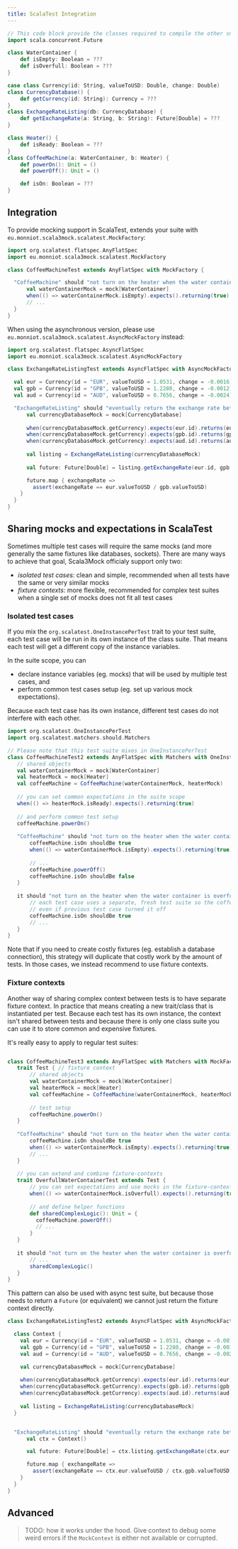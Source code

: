 ```yaml
---
title: ScalaTest Integration
---
```


```scala mdoc:invisible
// This code block provide the classes required to compile the other snippet.
import scala.concurrent.Future

class WaterContainer {
    def isEmpty: Boolean = ???
    def isOverfull: Boolean = ???
}

case class Currency(id: String, valueToUSD: Double, change: Double)
class CurrencyDatabase() {
    def getCurrency(id: String): Currency = ???
}
class ExchangeRateListing(db: CurrencyDatabase) {
    def getExchangeRate(a: String, b: String): Future[Double] = ???
}

class Heater() {
    def isReady: Boolean = ???
}
class CoffeeMachine(a: WaterContainer, b: Heater) {
    def powerOn(): Unit = ()
    def powerOff(): Unit = ()

    def isOn: Boolean = ???
}

```

## Integration

To provide mocking support in ScalaTest, extends your suite with `eu.monniot.scala3mock.scalatest.MockFactory`:


```scala mdoc
import org.scalatest.flatspec.AnyFlatSpec
import eu.monniot.scala3mock.scalatest.MockFactory

class CoffeeMachineTest extends AnyFlatSpec with MockFactory {

  "CoffeeMachine" should "not turn on the heater when the water container is empty" in {
      val waterContainerMock = mock[WaterContainer]
      when(() => waterContainerMock.isEmpty).expects().returning(true)
      // ...
  }
}
```

When using the asynchronous version, please use `eu.monniot.scala3mock.scalatest.AsyncMockFactory` instead:

```scala mdoc
import org.scalatest.flatspec.AsyncFlatSpec
import eu.monniot.scala3mock.scalatest.AsyncMockFactory

class ExchangeRateListingTest extends AsyncFlatSpec with AsyncMockFactory {

  val eur = Currency(id = "EUR", valueToUSD = 1.0531, change = -0.0016)
  val gpb = Currency(id = "GPB", valueToUSD = 1.2280, change = -0.0012)
  val aud = Currency(id = "AUD", valueToUSD = 0.7656, change = -0.0024)

  "ExchangeRateListing" should "eventually return the exchange rate between passed Currencies when getExchangeRate is invoked" in {
      val currencyDatabaseMock = mock[CurrencyDatabase]
      
      when(currencyDatabaseMock.getCurrency).expects(eur.id).returns(eur)
      when(currencyDatabaseMock.getCurrency).expects(gpb.id).returns(gpb)
      when(currencyDatabaseMock.getCurrency).expects(aud.id).returns(aud)
      
      val listing = ExchangeRateListing(currencyDatabaseMock)
      
      val future: Future[Double] = listing.getExchangeRate(eur.id, gpb.id)

      future.map { exchangeRate =>
        assert(exchangeRate == eur.valueToUSD / gpb.valueToUSD)
    }
  }
}
```

## Sharing mocks and expectations in ScalaTest

Sometimes multiple test cases will require the same mocks (and more generally the same fixtures like databases, sockets). There are many ways to achieve that goal, Scala3Mock officialy support only two:

- _isolated test cases_: clean and simple, recommended when all tests have the same or very similar mocks
- _fixture contexts_: more flexible, recommended for complex test suites when a single set of mocks does not fit all test cases

### Isolated test cases

If you mix the `org.scalatest.OneInstancePerTest` trait to your test suite, each test case will be run in its own instance of the class suite. That means each test will get a different copy of the instance variables.

In the suite scope, you can
- declare instance variables (eg. mocks) that will be used by multiple test cases, and
- perform common test cases setup (eg. set up various mock expectations).

Because each test case has its own instance, different test cases do not interfere with each other.

```scala mdoc
import org.scalatest.OneInstancePerTest
import org.scalatest.matchers.should.Matchers

// Please note that this test suite mixes in OneInstancePerTest
class CoffeeMachineTest2 extends AnyFlatSpec with Matchers with OneInstancePerTest with MockFactory {
   // shared objects
   val waterContainerMock = mock[WaterContainer]
   val heaterMock = mock[Heater]
   val coffeeMachine = CoffeeMachine(waterContainerMock, heaterMock)
   
   // you can set common expectations in the suite scope
   when(() => heaterMock.isReady).expects().returning(true)
   
   // and perform common test setup
   coffeeMachine.powerOn()
   
   "CoffeeMachine" should "not turn on the heater when the water container is empty" in {
       coffeeMachine.isOn shouldBe true
       when(() => waterContainerMock.isEmpty).expects().returning(true)
        
       // ...
       coffeeMachine.powerOff()
       coffeeMachine.isOn shouldBe false
   }
   
   it should "not turn on the heater when the water container is overfull" in {
       // each test case uses a separate, fresh test suite so the coffee machine is turned on
       // even if previous test case turned it off
       coffeeMachine.isOn shouldBe true
       // ...
   }
}
```

Note that if you need to create costly fixtures (eg. establish a database connection), this strategy will duplicate that costly work by the amount of tests. In those cases, we instead recommend to use fixture contexts.

### Fixture contexts

Another way of sharing complex context between tests is to have separate fixture context. In practice that means creating a new trait/class that is instantiated per test. Because each test has its own instance, the context isn't shared between tests and because there is only one class suite you can use it to store common and expensive fixtures.

It's really easy to apply to regular test suites:

```scala mdoc

class CoffeeMachineTest3 extends AnyFlatSpec with Matchers with MockFactory {
   trait Test { // fixture context
       // shared objects
       val waterContainerMock = mock[WaterContainer]
       val heaterMock = mock[Heater]
       val coffeeMachine = CoffeeMachine(waterContainerMock, heaterMock)
   
       // test setup
       coffeeMachine.powerOn()
   }
   
   "CoffeeMachine" should "not turn on the heater when the water container is empty" in new Test {
       coffeeMachine.isOn shouldBe true
       when(() => waterContainerMock.isEmpty).expects().returning(true)
       // ...
   }
   
   // you can extend and combine fixture-contexts
   trait OverfullWaterContainerTest extends Test {
       // you can set expectations and use mocks in the fixture-context
       when(() => waterContainerMock.isOverfull).expects().returning(true)
   
       // and define helper functions
       def sharedComplexLogic(): Unit = {
         coffeeMachine.powerOff()
         // ...
       }
   }
   
   it should "not turn on the heater when the water container is overfull" in new OverfullWaterContainerTest {
       // ...
       sharedComplexLogic()
   }
}
```

This pattern can also be used with async test suite, but because those needs to return a `Future` (or equivalent) we cannot just return the fixture context directly.


```scala mdoc
class ExchangeRateListingTest2 extends AsyncFlatSpec with AsyncMockFactory {

  class Context {
    val eur = Currency(id = "EUR", valueToUSD = 1.0531, change = -0.0016)
    val gpb = Currency(id = "GPB", valueToUSD = 1.2280, change = -0.0012)
    val aud = Currency(id = "AUD", valueToUSD = 0.7656, change = -0.0024)

    val currencyDatabaseMock = mock[CurrencyDatabase]
    
    when(currencyDatabaseMock.getCurrency).expects(eur.id).returns(eur)
    when(currencyDatabaseMock.getCurrency).expects(gpb.id).returns(gpb)
    when(currencyDatabaseMock.getCurrency).expects(aud.id).returns(aud)
    
    val listing = ExchangeRateListing(currencyDatabaseMock)
  }


  "ExchangeRateListing" should "eventually return the exchange rate between passed Currencies when getExchangeRate is invoked" in {
      val ctx = Context()

      val future: Future[Double] = ctx.listing.getExchangeRate(ctx.eur.id, ctx.gpb.id)

      future.map { exchangeRate =>
        assert(exchangeRate == ctx.eur.valueToUSD / ctx.gpb.valueToUSD)
    }
  }
}
```


## Advanced

> TODO: how it works under the hood. Give context to debug some weird errors if the `MockContext` is
> either not available or corrupted.
